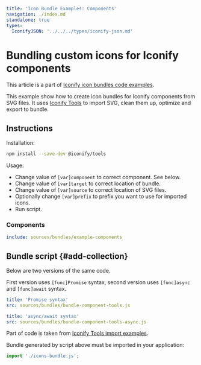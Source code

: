 ```yaml
title: 'Icon Bundle Examples: Components'
navigation: ./index.md
standalone: true
types:
  IconifyJSON: '../../../types/iconify-json.md'
```

# Bundling custom icons for Iconify components

This article is a part of [Iconify icon bundles code examples](./index.md).

This example show how to create icon bundles for Iconify components from SVG files. It uses [Iconify Tools](../../../tools/node/index.md) to import SVG, clean them up, optimize and export to bundle.

## Instructions

Installation:

```bash
npm install --save-dev @iconify/tools
```

Usage:

- Change value of `[var]component` to correct component. See below.
- Change value of `[var]target` to correct location of bundle.
- Change value of `[var]source` to correct location of SVG files.
- Optionally change `[var]prefix` to prefix you want to use for imported icons.
- Run script.

### Components

```yaml
include: sources/bundles/example-components
```

## Bundle script {#add-collection}

Below are two versions of the same code.

First version uses `[func]Promise` syntax, second version uses `[func]async` and `[func]await` syntax.

```yaml
title: 'Promise syntax'
src: sources/bundles/bundle-component-tools.js
```

```yaml
title: 'async/await syntax'
src: sources/bundles/bundle-component-tools-async.js
```

Part of code is taken from [Iconify Tools import examples](../../../tools/node/import-mdi.md).

Bundle generated by script above must be imported in your application:

```js
import './icons-bundle.js';
```
